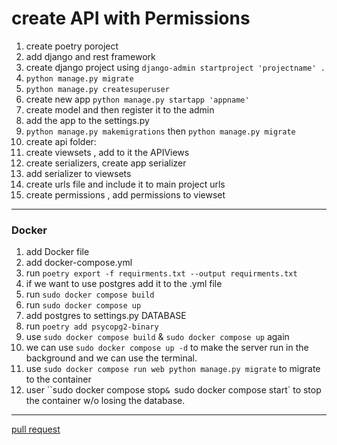 # create API with Permissions
1. create poetry poroject
2. add django and rest framework
3. create django project using `django-admin startproject 'projectname' .`
4. `python manage.py migrate`
5. `python manage.py createsuperuser`
6. create new app `python manage.py startapp 'appname'`
7. create model and then register it to the admin
8. add the app to the settings.py
9. `python manage.py makemigrations` then `python manage.py migrate`
10. create api folder:
11. create viewsets , add to it the APIViews
12. create serializers, create app serializer 
13. add serializer to viewsets
14. create urls file and include it to main project urls
15. create permissions , add permissions to viewset
----
### Docker
1. add Docker file 
2. add docker-compose.yml
3. run `poetry export -f requirments.txt --output requirments.txt`
4. if we want to use postgres add it to the .yml file
5. run `sudo docker compose build`
6. run `sudo docker compose up`
7. add postgres to settings.py DATABASE
8. run `poetry add psycopg2-binary`
9. use `sudo docker compose build` & `sudo docker compose up` again
10. we can use `sudo docker compose up -d` to make the server run in the background and we can use the terminal.
11. use `sudo docker compose run web python manage.py migrate` to migrate to the container 
12. user ``sudo docker compose stop`& `sudo docker compose start` to stop the container w/o losing the database.



----
[pull request](https://github.com/SalimHass/drf-api-permissions-postgres/pull/1)
